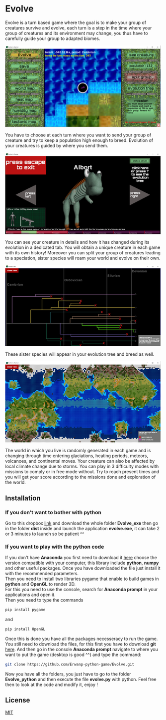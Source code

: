 # Evolve

Evolve is a turn based game where the goal is to make your group of creatures survive and evolve, each turn is a step in the time where your group of creatures and its environment may change, you thus have to carefully guide your group to adapted biomes.

<p align="left">
  <img src="menu.png" width="500" title="hover text">
</p>

You have to choose at each turn where you want to send your group of creature and try to keep a population high enough to breed. Evolution of your creatures is guided by where you send them.

<p align="left">
  <img src="creature.png" width="500" title="hover text">
</p>

You can see your creature in details and how it has changed during its evolution in a dedicated tab. You will obtain a unique creature in each game with its own history! Moreover you can split your group of creatures leading to a speciation, sister species will roam your world and evolve on their own.

<p align="left">
  <img src="tree.png" width="500" title="hover text">
</p>

These sister species will appear in your evolution tree and breed as well.

<p align="left">
  <img src="map.png" width="500" title="hover text">
</p>

The world in which you live is randomly generated in each game and is changing through time entering glaciations, heating periods, meteors, volcanoes, and continental moves. Your creature can also be affected by local climate change due to storms.
You can play in 3 difficulty modes with missions to comply or in free mode without. Try to reach present times and you will get your score according to the missions done and exploration of the world.

## Installation

### If you don't want to bother with python

Go to this dropbox [link](https://pip.pypa.io/en/stable/) and download the whole folder **Evolve_exe** then go in the folder **dist** inside and launch the application **evolve.exe**, it can take 2 or 3 minutes to launch so be patient ^^


### If you want to play with the python code

If you don't have **Anaconda** you first need to download it [here](https://www.anaconda.com/products/individual) choose the version compatible with your computer, this library include **python**, **numpy** and other useful packages.
Once you have downloaded the file just install it with the recommended parameters.\
Then you need to install two libraries pygame that enable to build games in **python** and **OpenGL** to render 3D.\
For this you need to use the console, search for **Anaconda prompt** in your applications and open it.\
Then you need to type the commands
```bash
pip install pygame
```
and

```bash
pip install OpenGL
```
Once this is done you have all the packages necesseracy to run the game. You still need to download the files, for this first you have to download **git** [here](https://git-scm.com/downloads).
And then go in the console **Anaconda prompt** navigate to where you want to put the game (desktop is good ^^) and type the command:
```bash
git clone https://github.com/Erwanp-python-game/Evolve.git
```
Now you have all the folders, you just have to go to the folder **Evolve_python** and then execute the file **evolve.py** with python. Feel free then to look at the code and modify it, enjoy !

## License
[MIT](https://choosealicense.com/licenses/mit/)
